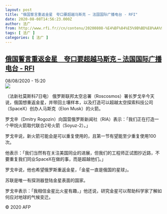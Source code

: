 ```yaml
---
layout: post
title: "俄国誓言重返金星　夸口要超越马斯克 – 法国国际广播电台 - RFI"
date: 2020-08-08T14:56:23.000Z
author: 法广
from: http://www.rfi.fr//cn/contenu/20200808-%E4%BF%84%E5%9B%BD%E8%AA%93%E8%A8%80%E9%87%8D%E8%BF%94%E9%87%91%E6%98%9F%E3%80%80%E5%A4%B8%E5%8F%A3%E8%A6%81%E8%B6%85%E8%B6%8A%E9%A9%AC%E6%96%AF%E5%85%8B
tags: [ 法广 ]
categories: [ 法广 ]
---
```

<!--1596898583000-->
[俄国誓言重返金星　夸口要超越马斯克 – 法国国际广播电台 - RFI](http://www.rfi.fr//cn/contenu/20200808-%E4%BF%84%E5%9B%BD%E8%AA%93%E8%A8%80%E9%87%8D%E8%BF%94%E9%87%91%E6%98%9F%E3%80%80%E5%A4%B8%E5%8F%A3%E8%A6%81%E8%B6%85%E8%B6%8A%E9%A9%AC%E6%96%AF%E5%85%8B)
------

<div>
<div>08/08/2020 - 15:20</div><img src="https://s.rfi.fr/media/display/df98ddd0-d97c-11ea-9cdb-005056bff430/w:310/p:16x9/life0001b.200808212005.jpg"><div class="t-content__body u-clearfix"><div class="m-interstitial"></div><p>（法新社莫斯科7日电）    俄罗斯联邦太空总署（Roscosmos）署长罗戈辛今天说，俄国想重返金星，并带回土壤样本，以及打造可以超越太空探索科技公司（SpaceX）创办人马斯克（Elon Musk）的火箭。</p><p>    罗戈辛（Dmitry Rogozin）向国营俄罗斯新闻社（RIA）表示：「我们正在打造一个甲烷火箭取代联合2号火箭（Soyuz-2）。」</p><p>    罗戈辛说，新火箭可能会是可以重复使用的，且第一节有望能至少重复使用100次。</p><p>    他表示：「我们当然有在关注美国同业的进展，但我们的工程师正试图抄近路，不要重复我们同业SpaceX在做的事，而是超越他们。」</p><p>    罗戈辛说，他也希望俄罗斯重返金星，「金星一直是俄国的星球」。</p><p>    苏联是唯一有探测器登陆金星表面的国家。</p><p>    罗戈辛表示：「我相信金星比火星有趣，」他还说，研究金星可以帮助科学家了解如何应对地球的气候变迁。</p><p class="t-copyright">© 2020 AFP</p>        </div>
</div>
